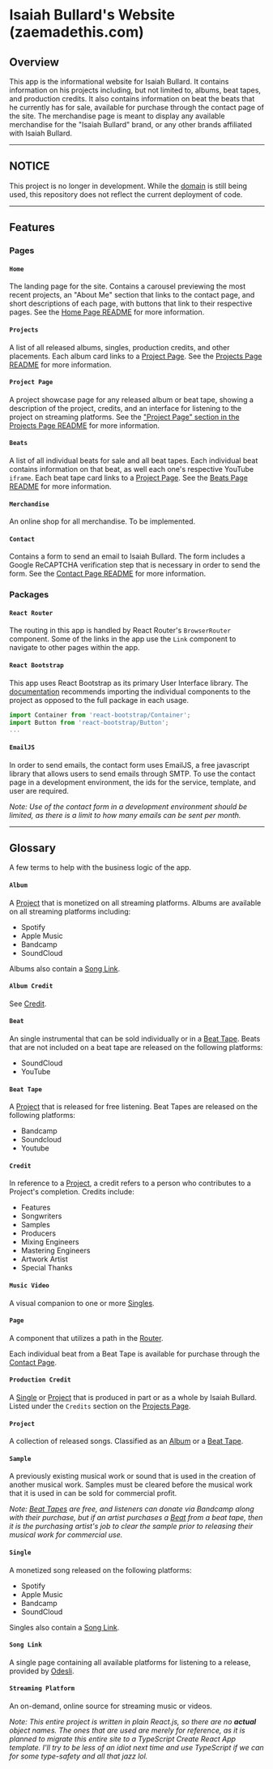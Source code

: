 # Isaiah Bullard's Website (zaemadethis.com)

## Overview
This app is the informational website for Isaiah Bullard. It contains information on his projects including, but not limited to, albums, beat tapes, and production credits. It also contains information on beat the beats that he currently has for sale, available for purchase through the contact page of the site. The merchandise page is meant to display any available merchandise for the "Isaiah Bullard" brand, or any other brands affiliated with Isaiah Bullard.

---
## NOTICE
This project is no longer in development. While the [domain](https://www.zaemadethis.com) is still being used, this repository does not reflect the current deployment of code.

---
## Features

### Pages

#### `Home`
The landing page for the site. Contains a carousel previewing the most recent projects, an "About Me" section that links to the contact page, and short descriptions of each page, with buttons that link to their respective pages. See the [Home Page README](./src/pages/home/README.md) for more information.

#### `Projects`
A list of all released albums, singles, production credits, and other placements. Each album card links to a [Project Page](#project-page). See the [Projects Page README](./src/pages/projects/README.md) for more information.

#### `Project Page`
A project showcase page for any released album or beat tape, showing a description of the project, credits, and an interface for listening to the project on streaming platforms. See the ["Project Page" section in the Projects Page README](./src/pages/projects/README.md#project-page) for more information.

#### `Beats`
A list of all individual beats for sale and all beat tapes. Each individual beat contains information on that beat, as well each one's respective YouTube `iframe`. Each beat tape card links to a [Project Page](#project-page). See the [Beats Page README](./src/pages/beats/README.md) for more information.

#### `Merchandise`
An online shop for all merchandise. To be implemented.

#### `Contact`
Contains a form to send an email to Isaiah Bullard. The form includes a Google ReCAPTCHA verification step that is necessary in order to send the form. See the [Contact Page README](./src/pages/contact/README.md) for more information.

### Packages

#### `React Router`
The routing in this app is handled by React Router's `BrowserRouter` component. Some of the links in the app use the `Link` component to navigate to other pages within the app.

#### `React Bootstrap`
This app uses React Bootstrap as its primary User Interface library. The [documentation](https://react-bootstrap.github.io/getting-started/introduction) recommends importing the individual components to the project as opposed to the full package in each usage.
```js
import Container from 'react-bootstrap/Container';
import Button from 'react-bootstrap/Button';
...
```

#### `EmailJS`
In order to send emails, the contact form uses EmailJS, a free javascript library that allows users to send emails through SMTP. To use the contact page in a development environment, the ids for the service, template, and user are required.

*Note: Use of the contact form in a development environment should be limited, as there is a limit to how many emails can be sent per month.*

---
## Glossary
A few terms to help with the business logic of the app.

#### `Album`
A [Project](#project) that is monetized on all streaming platforms. Albums are available on all streaming platforms including:
* Spotify
* Apple Music
* Bandcamp
* SoundCloud

Albums also contain a [Song Link](#song-link).

#### `Album Credit`
See [Credit](#credit).

#### `Beat`
An single instrumental that can be sold individually or in a [Beat Tape](#beat-tape). Beats that are not included on a beat tape are released on the following platforms:
* SoundCloud
* YouTube

#### `Beat Tape`
A [Project](#project) that is released for free listening. Beat Tapes are released on the following platforms:
* Bandcamp
* Soundcloud
* Youtube

#### `Credit`
In reference to a [Project](#project), a credit refers to a person who contributes to a Project's completion. Credits include:
* Features
* Songwriters
* Samples
* Producers
* Mixing Engineers
* Mastering Engineers
* Artwork Artist
* Special Thanks

#### `Music Video`
A visual companion to one or more [Singles](#single).

#### `Page`
A component that utilizes a path in the [Router](#router).

Each individual beat from a Beat Tape is available for purchase through the [Contact Page](#contact-page).

#### `Production Credit`
A [Single](#single) or [Project](#project) that is produced in part or as a whole by Isaiah Bullard. Listed under the `Credits` section on the [Projects Page](#projects-page).

#### `Project`
A collection of released songs. Classified as an [Album](#album) or a [Beat Tape](#beat-tape).

#### `Sample`
A previously existing musical work or sound that is used in the creation of another musical work. Samples must be cleared before the musical work that it is used in can be sold for commercial profit.

_Note: [Beat Tapes](#beat-tape) are free, and listeners can donate via Bandcamp along with their purchase, but if an artist purchases a [Beat](#beat) from a beat tape, then it is the purchasing artist's job to clear the sample prior to releasing their musical work for commercial use._

#### `Single`
A monetized song released on the following platforms:
* Spotify
* Apple Music
* Bandcamp
* SoundCloud

Singles also contain a [Song Link](#song-link).

#### `Song Link`
A single page containing all available platforms for listening to a release, provided by [Odesli](https://odesli.co/).

#### `Streaming Platform`
An on-demand, online source for streaming music or videos.

_Note: This entire project is written in plain React.js, so there are no **actual** object names. The ones that are used are merely for reference, as it is planned to migrate this entire site to a TypeScript Create React App template. I'll try to be less of an idiot next time and use TypeScript if we can for some type-safety and all that jazz lol._